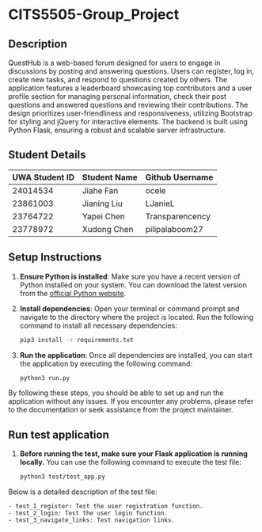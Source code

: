 # CITS5505-Group_Project
## Description
QuestHub is a web-based forum designed for users to engage in discussions by posting and answering questions. Users can register, log in, create new tasks, and respond to questions created by others. The application features a leaderboard showcasing top contributors and a user profile section for managing personal information, check their post questions and answered questions and reviewing their contributions. The design prioritizes user-friendliness and responsiveness, utilizing Bootstrap for styling and jQuery for interactive elements. The backend is built using Python Flask, ensuring a robust and scalable server infrastructure. 

## Student Details
| UWA Student ID | Student Name  | Github Username |
|----------------|---------------|-----------------|
|    24014534    |   Jiahe Fan   |     ocele       | 
|    23861003    |  Jianing Liu  |     LJanieL     |  
|    23764722    |   Yapei Chen  | Transparencency |  
|    23778972    |  Xudong Chen  | pilipalaboom27  |  

## Setup Instructions
1. **Ensure Python is installed**: Make sure you have a recent version of Python installed on your system. You can download the latest version from the [official Python website](https://www.python.org/).

2. **Install dependencies**: Open your terminal or command prompt and navigate to the directory where the project is located. Run the following command to install all necessary dependencies:
   ```bash
   pip3 install -r requirements.txt
   ```

3. **Run the application**: Once all dependencies are installed, you can start the application by executing the following command:
   ```bash
   python3 run.py
   ```

By following these steps, you should be able to set up and run the application without any issues. If you encounter any problems, please refer to the documentation or seek assistance from the project maintainer.

## Run test application

1. **Before running the test, make sure your Flask application is running locally.**
 You can use the following command to execute the test file:
    ```bash
   python3 test/test_app.py
   ```
Below is a detailed description of the test file:

	- test_1_register: Test the user registration function.
	- test_2_login: Test the user login function.
	- test_3_navigate_links: Test navigation links.
